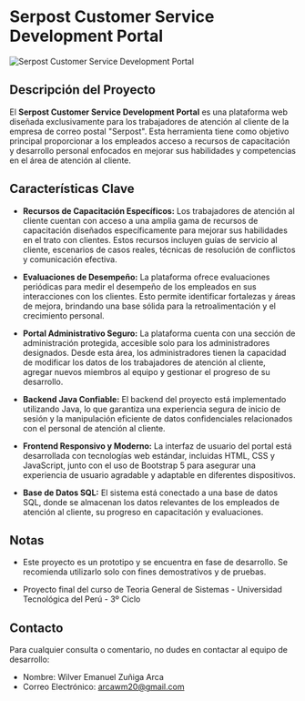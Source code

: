 # Serpost Customer Service Development Portal

![Serpost Customer Service Development Portal]([https://example.com/ruta/imagen.png](https://www.qempo.com.pe/blog/wp-content/uploads/2019/10/serpost-peru.jpg))

## Descripción del Proyecto

El **Serpost Customer Service Development Portal** es una plataforma web diseñada exclusivamente para los trabajadores de atención al cliente de la empresa de correo postal "Serpost". Esta herramienta tiene como objetivo principal proporcionar a los empleados acceso a recursos de capacitación y desarrollo personal enfocados en mejorar sus habilidades y competencias en el área de atención al cliente.

## Características Clave

- **Recursos de Capacitación Específicos:** Los trabajadores de atención al cliente cuentan con acceso a una amplia gama de recursos de capacitación diseñados específicamente para mejorar sus habilidades en el trato con clientes. Estos recursos incluyen guías de servicio al cliente, escenarios de casos reales, técnicas de resolución de conflictos y comunicación efectiva.

- **Evaluaciones de Desempeño:** La plataforma ofrece evaluaciones periódicas para medir el desempeño de los empleados en sus interacciones con los clientes. Esto permite identificar fortalezas y áreas de mejora, brindando una base sólida para la retroalimentación y el crecimiento personal.

- **Portal Administrativo Seguro:** La plataforma cuenta con una sección de administración protegida, accesible solo para los administradores designados. Desde esta área, los administradores tienen la capacidad de modificar los datos de los trabajadores de atención al cliente, agregar nuevos miembros al equipo y gestionar el progreso de su desarrollo.

- **Backend Java Confiable:** El backend del proyecto está implementado utilizando Java, lo que garantiza una experiencia segura de inicio de sesión y la manipulación eficiente de datos confidenciales relacionados con el personal de atención al cliente.

- **Frontend Responsivo y Moderno:** La interfaz de usuario del portal está desarrollada con tecnologías web estándar, incluidas HTML, CSS y JavaScript, junto con el uso de Bootstrap 5 para asegurar una experiencia de usuario agradable y adaptable en diferentes dispositivos.

- **Base de Datos SQL:** El sistema está conectado a una base de datos SQL, donde se almacenan los datos relevantes de los empleados de atención al cliente, su progreso en capacitación y evaluaciones.

## Notas

- Este proyecto es un prototipo y se encuentra en fase de desarrollo. Se recomienda utilizarlo solo con fines demostrativos y de pruebas.

- Proyecto final del curso de Teoria General de Sistemas - Universidad Tecnológica del Perú - 3º Ciclo

## Contacto

Para cualquier consulta o comentario, no dudes en contactar al equipo de desarrollo:

- Nombre: Wilver Emanuel Zuñiga Arca
- Correo Electrónico: arcawm20@gmail.com
